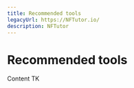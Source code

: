 ```yaml
---
title: Recommended tools
legacyUrl: https://NFTutor.io/
description: NFTutor
---
```

# Recommended tools

Content TK